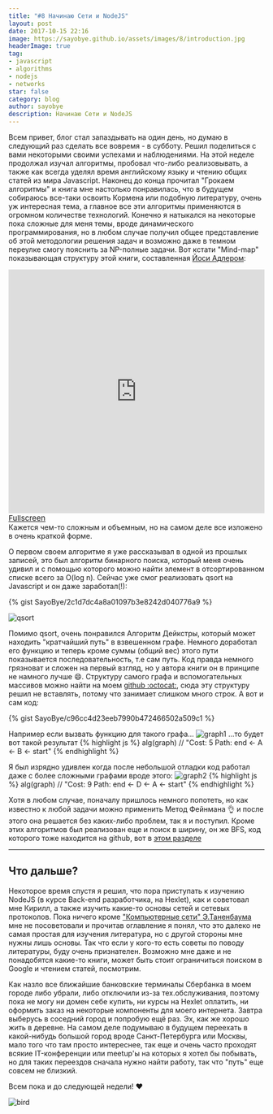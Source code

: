```yaml
---
title: "#8 Начинаю Сети и NodeJS"
layout: post
date: 2017-10-15 22:16
image: https://sayobye.github.io/assets/images/8/introduction.jpg
headerImage: true
tag:
- javascript
- algorithms
- nodejs
- networks
star: false
category: blog
author: sayobye
description: Начинаю Сети и NodeJS
---
```


Всем привет, блог стал запаздывать на один день, но думаю в следующий раз сделать все вовремя - в субботу. Решил поделиться с вами некоторыми своими успехами и наблюдениями. На этой неделе продолжал изучал алгоритмы, пробовал что-либо реализовывать, а также как всегда уделял время английскому языку и чтению общих статей из мира Javascript. Наконец до конца прочитал "Грокаем алгоритмы" и книга мне настолько понравилась, что в будущем собираюсь все-таки освоить Кормена или подобную литературу, очень уж интересная тема, а главное все эти алгоритмы применяются в огромном количестве технологий. Конечно я натыкался на некоторые пока сложные для меня темы, вроде динамического программирования, но в любом случае получил общее представление об этой методологии решения задач и возможно даже в темном переулке смогу пояснить за NP-полные задачи. Вот кстати "Mind-map" показывающая структуру этой книги, составленная [Йоси Адлером](https://www.joisadler.me):

<div class="bigger-image">
<figcaption class="caption">
  <iframe width="100%" height="480" src="https://embed.coggle.it/diagram/WSxZx6kbTwAB6E3V/6af82ac3efb6fffb6b65ae261df24a29a40b37ed4720661120026493b8286372" frameborder="0" allowfullscreen=""></iframe> <a href="https://coggle.it/diagram/WSxZx6kbTwAB6E3V/6af82ac3efb6fffb6b65ae261df24a29a40b37ed4720661120026493b8286372" style="font-size:15px">Fullscreen</a>
</figcaption>
</div>
Кажется чем-то сложным и объемным, но на самом деле все изложено в очень краткой форме.

О первом своем алгоритме я уже рассказывал в одной из прошлых записей, это был алгоритм бинарного поиска, который меня очень удивил и с помощью которого можно найти элемент в отсортированном списке всего за O(log n). Сейчас уже смог реализовать qsort на Javascript и он даже заработал(!): 

{% gist SayoBye/2c1d7dc4a8a01097b3e8242d040776a9 %}

<img src="https://sayobye.github.io/assets/images/8/qsort.gif" alt="qsort" style="display: block;margin-left:auto; margin-right: auto">


Помимо qsort, очень понравился Алгоритм Дейкстры, который может находить "кратчайший путь" в взвешенном графе. Немного доработал его функцию и теперь кроме суммы (общий вес) этого пути показывается последовательность, т.е сам путь. Код правда немного грязноват и сложен на первый взгляд, но у автора книги он в принципе не намного лучше :smile:. Структуру самого графа и вспомогательных массивов можно найти на моем [github :octocat:](https://github.com/SayoBye/algorithms/tree/master/src/bin/algorithms), сюда эту структуру решил не вставлять, потому что занимает слишком много строк. А вот и сам код:  

{% gist SayoBye/c96cc4d23eeb7990b472466502a509c1 %}

Например если вызвать функцию для такого грaфа...
![graph1](https://sayobye.github.io/assets/images/8/graph1.png)
...то будет вот такой результат
{% highlight js %} 
alg(graph) 
// "Cost: 5  Path: end <- A <- B <- start"
{% endhighlight %}

Я был изрядно удивлен когда после небольшой отладки код работал даже с более сложными графами вроде этого:
![graph2](https://sayobye.github.io/assets/images/8/graph2.png)
{% highlight js %} 
alg(graph) 
// "Cost: 9  Path: end <- D <- A <- start"
{% endhighlight %}

Хотя в любом случае, поначалу пришлось немного попотеть, но как известно к любой задачи можно применить Метод Фейнмана :ok_hand: и после этого она решается без каких-либо проблем, так я и поступил. Кроме этих алгоритмов был реализован еще и поиск в ширину, он же BFS, код которого тоже находится на github, вот в [этом разделе](https://github.com/SayoBye/algorithms/blob/master/src/bin/algorithms/BFS.js)

* * *
## Что дальше?


Некоторое время спустя я решил, что пора приступать к изучению NodeJS (в курсе Back-end разработчика, на Hexlet), как и советовал мне Кирилл, а также изучить какие-то основы сетей и сетевых протоколов. Пока ничего кроме ["Компьютерные сети" Э.Таненбаума](https://www.ozon.ru/context/detail/id/135726580/) мне не посоветовали и прочитав оглавление я понял, что это далеко не самая простая для изучения литература, но с другой стороны мне нужны лишь основы. Так что если у кого-то есть советы по поводу литературы, буду очень признателен. Возможно мне даже и не понадобятся какие-то книги, может быть стоит ограничиться поиском в Google и чтением статей, посмотрим. 

Как назло все ближайшие банковские терминалы Сбербанка в моем городе либо убрали, либо отключили из-за тех.обслуживания, поэтому пока не могу ни домен себе купить, ни курсы на Hexlet оплатить, ни оформить заказ на некоторые компоненты для моего интернета. Завтра выберусь в соседний город и попробую ещё раз. Эх, как же хорошо жить в деревне. На самом деле подумываю в будущем переехать в какой-нибудь большой город вроде Санкт-Петербурга или Москвы, мало того что там просто интереснее, так еще и очень часто проходят всякие IT-конференции или meetup'ы на которых я хотел бы побывать, но для таких переездов сначала нужно найти работу, так что "путь" еще совсем не близкий.

Всем пока и до следующей недели! :heart:

![bird](https://sayobye.github.io/assets/images/8/bird.jpg)


  
